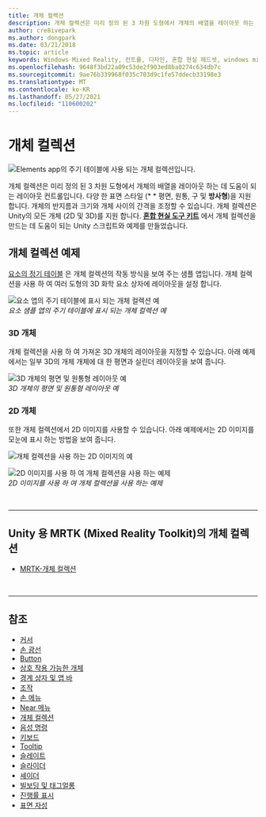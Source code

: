```yaml
---
title: 개체 컬렉션
description: 개체 컬렉션은 미리 정의 된 3 차원 도형에서 개체의 배열을 레이아웃 하는 데 도움이 되는 레이아웃 컨트롤입니다.
author: cre8ivepark
ms.author: dongpark
ms.date: 03/21/2018
ms.topic: article
keywords: Windows Mixed Reality, 컨트롤, 디자인, 혼합 현실 헤드셋, windows mixed reality 헤드셋, 가상 현실 헤드셋, HoloLens, 개체 컬렉션, 2D, 3D, MRTK, Mixed Reality Toolkit
ms.openlocfilehash: 9648f3bd22a09c53de2f903ed8ba0274c634db7c
ms.sourcegitcommit: 9ae76b339968f035c703d9c1fe57ddecb33198e3
ms.translationtype: MT
ms.contentlocale: ko-KR
ms.lasthandoff: 05/27/2021
ms.locfileid: "110600202"
---
```

# <a name="object-collection"></a>개체 컬렉션

![Elements app의 주기 테이블에 사용 되는 개체 컬렉션입니다.](images/UX_Hero_ObjectCollection.jpg)<br>

개체 컬렉션은 미리 정의 된 3 차원 도형에서 개체의 배열을 레이아웃 하는 데 도움이 되는 레이아웃 컨트롤입니다. 다양 한 표면 스타일 (* * 평면, 원통, 구 및 **방사형**)을 지원 합니다. 개체의 반지름과 크기와 개체 사이의 간격을 조정할 수 있습니다. 개체 컬렉션은 Unity의 모든 개체 (2D 및 3D)를 지원 합니다. **[혼합 현실 도구 키트](https://microsoft.github.io/MixedRealityToolkit-Unity/Documentation/README_ObjectCollection.html)** 에서 개체 컬렉션을 만드는 데 도움이 되는 Unity 스크립트와 예제를 만들었습니다.

## <a name="object-collection-examples"></a>개체 컬렉션 예제

[요소의 정기 테이블](../develop/unity/periodic-table-of-the-elements.md) 은 개체 컬렉션의 작동 방식을 보여 주는 샘플 앱입니다. 개체 컬렉션을 사용 하 여 여러 도형의 3D 화학 요소 상자에 레이아웃을 설정 합니다.

![요소 앱의 주기 테이블에 표시 되는 개체 컬렉션 예](images/periodictable-collections-1000px.jpg)<br>
*요소 샘플 앱의 주기 테이블에 표시 되는 개체 컬렉션 예*

### <a name="3d-objects"></a>3D 개체

개체 컬렉션을 사용 하 여 가져온 3D 개체의 레이아웃을 지정할 수 있습니다. 아래 예제에서는 일부 3D의 개체 개체에 대 한 평면과 실린더 레이아웃을 보여 줍니다.

![3D 개체의 평면 및 원통형 레이아웃 예](images/objectcollection-3dobjects-1000px.jpg)<br>
*3D 개체의 평면 및 원통형 레이아웃 예*

### <a name="2d-objects"></a>2D 개체

또한 개체 컬렉션에서 2D 이미지를 사용할 수 있습니다. 아래 예제에서는 2D 이미지를 모눈에 표시 하는 방법을 보여 줍니다.

![개체 컬렉션을 사용 하는 2D 이미지의 예](images/940px-layout-3dobjects-3.jpg)

![2D 이미지를 사용 하 여 개체 컬렉션을 사용 하는 예제](images/940px-layout-2dimages.jpg)<br>
*2D 이미지를 사용 하 여 개체 컬렉션을 사용 하는 예제*

<br>

---

## <a name="object-collection-in-mrtk-mixed-reality-toolkit-for-unity"></a>Unity 용 MRTK (Mixed Reality Toolkit)의 개체 컬렉션

* [MRTK-개체 컬렉션](/windows/mixed-reality/mrtk-unity/features/ux-building-blocks/object-collection)

<br>

---

## <a name="see-also"></a>참조

* [커서](cursors.md)
* [손 광선](point-and-commit.md)
* [Button](button.md)
* [상호 작용 가능한 개체](interactable-object.md)
* [경계 상자 및 앱 바](app-bar-and-bounding-box.md)
* [조작](direct-manipulation.md)
* [손 메뉴](hand-menu.md)
* [Near 메뉴](near-menu.md)
* [개체 컬렉션](object-collection.md)
* [음성 명령](voice-input.md)
* [키보드](keyboard.md)
* [Tooltip](tooltip.md)
* [슬레이트](slate.md)
* [슬라이더](slider.md)
* [셰이더](shader.md)
* [빌보딩 및 태그얼롱](billboarding-and-tag-along.md)
* [진행률 표시](progress.md)
* [표면 자성](surface-magnetism.md)